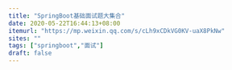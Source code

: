 ```yaml
---
title: "SpringBoot基础面试题大集合"
date: 2020-05-22T16:44:13+08:00
itemurl: "https://mp.weixin.qq.com/s/cLh9xCDkVG0KV-uaX8PkNw"
sites: ""
tags: ["springboot","面试"]
draft: false
---
```


